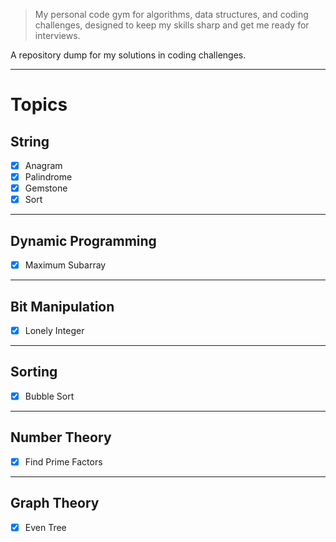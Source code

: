 > My personal code gym for algorithms, data structures, and coding challenges, designed to keep my skills sharp and get me ready for interviews.

A repository dump for my solutions in coding challenges.

---

# Topics

## String
- [x] Anagram
- [x] Palindrome
- [x] Gemstone
- [x] Sort

---

## Dynamic Programming
- [x] Maximum Subarray

---

## Bit Manipulation
- [x] Lonely Integer

---

## Sorting
- [x] Bubble Sort

---

## Number Theory
- [x] Find Prime Factors

---

## Graph Theory
- [x] Even Tree